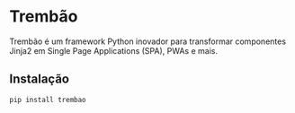 # Trembão

Trembão é um framework Python inovador para transformar componentes Jinja2 em Single Page Applications (SPA), PWAs e mais.

## Instalação

```bash
pip install trembao
```
